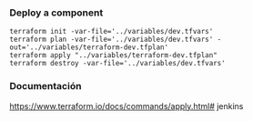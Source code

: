 

### Deploy a component 
```
terraform init -var-file='../variables/dev.tfvars'
terraform plan -var-file='../variables/dev.tfvars' -out='../variables/terraform-dev.tfplan'
terraform apply "../variables/terraform-dev.tfplan"
terraform destroy -var-file='../variables/dev.tfvars'
```

###  Documentación 

https://www.terraform.io/docs/commands/apply.html# jenkins
